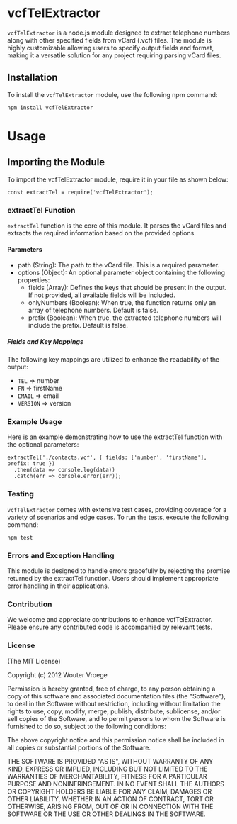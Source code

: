 # vcfTelExtractor

`vcfTelExtractor` is a node.js module designed to extract telephone numbers along with other specified fields from vCard (.vcf) files. The module is highly customizable allowing users to specify output fields and format, making it a versatile solution for any project requiring parsing vCard files.

## Installation

To install the `vcfTelExtractor` module, use the following npm command:

```sh
npm install vcfTelExtractor
```

# Usage
## Importing the Module
To import the vcfTelExtractor module, require it in your file as shown below:

```
const extractTel = require('vcfTelExtractor');
```

### extractTel Function
`extractTel` function is the core of this module. It parses the vCard files and extracts the required information based on the provided options.

#### Parameters
- path (String): The path to the vCard file. This is a required parameter.
- options (Object): An optional parameter object containing the following properties:
	- fields (Array): Defines the keys that should be present in the output. If not provided, all available fields will be included.
	- onlyNumbers (Boolean): When true, the function returns only an array of telephone numbers. Default is false.
	- prefix (Boolean): When true, the extracted telephone numbers will include the prefix. Default is false.

##### Fields and Key Mappings
The following key mappings are utilized to enhance the readability of the output:

- `TEL` => number
- `FN` => firstName
- `EMAIL` => email
- `VERSION` => version

### Example Usage
Here is an example demonstrating how to use the extractTel function with the optional parameters:

```
extractTel('./contacts.vcf', { fields: ['number', 'firstName'], prefix: true })
  .then(data => console.log(data))
  .catch(err => console.error(err));
```

### Testing
`vcfTelExtractor` comes with extensive test cases, providing coverage for a variety of scenarios and edge cases. To run the tests, execute the following command:

```
npm test
```

### Errors and Exception Handling
This module is designed to handle errors gracefully by rejecting the promise returned by the extractTel function. Users should implement appropriate error handling in their applications.

### Contribution
We welcome and appreciate contributions to enhance vcfTelExtractor. Please ensure any contributed code is accompanied by relevant tests.

### License

(The MIT License)

Copyright (c) 2012 Wouter Vroege

Permission is hereby granted, free of charge, to any person
obtaining a copy of this software and associated documentation
files (the "Software"), to deal in the Software without
restriction, including without limitation the rights to use,
copy, modify, merge, publish, distribute, sublicense, and/or sell
copies of the Software, and to permit persons to whom the
Software is furnished to do so, subject to the following
conditions:

The above copyright notice and this permission notice shall be
included in all copies or substantial portions of the Software.

THE SOFTWARE IS PROVIDED "AS IS", WITHOUT WARRANTY OF ANY KIND,
EXPRESS OR IMPLIED, INCLUDING BUT NOT LIMITED TO THE WARRANTIES
OF MERCHANTABILITY, FITNESS FOR A PARTICULAR PURPOSE AND
NONINFRINGEMENT. IN NO EVENT SHALL THE AUTHORS OR COPYRIGHT
HOLDERS BE LIABLE FOR ANY CLAIM, DAMAGES OR OTHER LIABILITY,
WHETHER IN AN ACTION OF CONTRACT, TORT OR OTHERWISE, ARISING
FROM, OUT OF OR IN CONNECTION WITH THE SOFTWARE OR THE USE OR
OTHER DEALINGS IN THE SOFTWARE.
